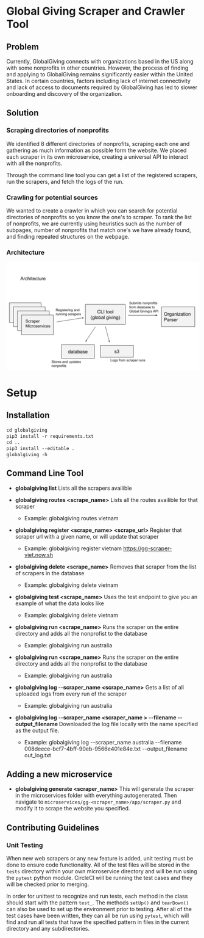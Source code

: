 # Global Giving Scraper and Crawler Tool



## Problem
Currently, GlobalGiving connects with organizations based in the US along with some nonprofits in other countries. However, the process of finding and applying to GlobalGiving remains significantly easier within the United States. In certain countries, factors including lack of internet connectivity and lack of access to documents required by GlobalGiving has led to slower onboarding and discovery of the organization. 

## Solution 

### Scraping directories of nonprofits

We identified 8 different directories of nonprofits, scraping each one and gathering as much information as possible form the website. We placed each scraper in its own microservice, creating a universal API to interact with all the nonprofits. 

Through the command line tool you can get a list of the registered scrapers, run the scrapers, and fetch the logs of the run.

### Crawling for potential sources 
 
We wanted to create a crawler in which you can search for potential directories of nonprofits so you know the one's to scraper. To rank the list of nonprofits, we are currently using heuristics such as the number of subpages, number of nonprofits that match one's we have already found, and finding repeated structures on the webpage. 

### Architecture

![GitHub Logo](/resources/architecture.png)


# Setup

## Installation

```
cd globalgiving 
pip3 install -r requirements.txt
cd ..
pip3 install --editable .
globalgiving -h
```

## Command Line Tool

* **globalgiving list** 
Lists all the scrapers availible


* **globalgiving routes <scrape_name>** 
Lists all the routes availible for that scraper
    * Example: globalgiving routes vietnam

* **globalgiving register <scrape_name> <scrape_url>** 
Register that scraper url with a given name, or will update that scraper
    * Example: globalgiving register vietnam https://gg-scraper-viet.now.sh


* **globalgiving delete <scrape_name>** 
Removes that scraper from the list of scrapers in the database
    * Example: globalgiving delete vietnam 


* **globalgiving test <scrape_name>** 
Uses the test endpoint to give you an example of what the data looks like
    * Example: globalgiving delete vietnam 

* **globalgiving run <scrape_name>** 
Runs the scraper on the entire directory and adds all the nonprofist to the database
    * Example: globalgiving run australia

* **globalgiving run <scrape_name>** 
Runs the scraper on the entire directory and adds all the nonprofist to the database
    * Example: globalgiving run australia

* **globalgiving log --scraper_name <scrape_name>** 
Gets a list of all uploaded logs from every run of the scraper
    * Example: globalgiving run australia

* **globalgiving log --scraper_name <scraper_name > --filename <file name> --output_filename <output file name>** 
Downloaded the log file locally with the name specified as the output file. 
    * Example: globalgiving log --scraper_name australia --filename
008deece-bcf7-4bff-90eb-9566e401e84e.txt --output_filename out_log.txt    


## Adding a new microservice

* **globalgiving generate <scraper_name>** 
This will generate the scraper in the microservices folder with everything autogenerated. Then navigate to ```microservices/gg-<scraper_name>/app/scraper.py``` and modify it to scrape the website you specified. 


## Contributing Guidelines

### Unit Testing
When new web scrapers or any new feature is added, unit testing must be done to ensure code functionality. All of the test files will be stored in the `tests` directory within your own microservice directory and will be run using the `pytest` python module. CircleCI will be running the test cases and they will be checked prior to merging.

In order for unittest to recognize and run tests, each method in the class should start with the pattern `test_`. The methods `setUp()` and `tearDown()` can also be used to set up the environment prior to testing. After all of the test cases have been written, they can all be run using `pytest`, which will find and run all tests that have the specified pattern in files in the current directory and any subdirectories.






